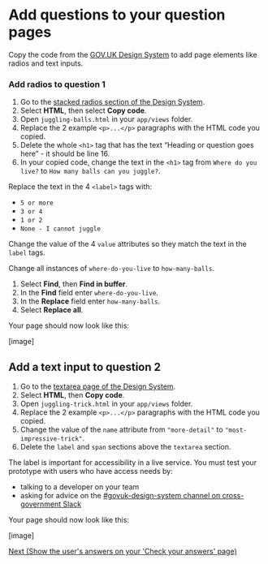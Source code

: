 # Add questions to your question pages

Copy the code from the [GOV.UK Design System](https://design-system.service.gov.uk/) to add page elements like radios and text inputs.

### Add radios to question 1

1. Go to the [stacked radios section of the Design System](https://design-system.service.gov.uk/components/radios/#stacked-radios).
2. Select **HTML**, then select **Copy code**.
3. Open `juggling-balls.html` in your `app/views` folder.
4. Replace the 2 example `<p>...</p>` paragraphs with the HTML code you copied.
5. Delete the whole `<h1>` tag that has the text “Heading or question goes here” - it should be line 16.
5. In your copied code, change the text in the `<h1>` tag from `Where do you live?` to `How many balls can you juggle?`.

Replace the text in the 4 `<label>` tags with:

- `5 or more`
- `3 or 4`
- `1 or 2`
- `None - I cannot juggle`

Change the value of the 4 `value` attributes so they match the text in the `label` tags.

Change all instances of `where-do-you-live` to `how-many-balls`.

1. Select **Find**, then **Find in buffer**.
2. In the **Find** field enter `where-do-you-live`.
3. In the **Replace** field enter `how-many-balls`.
4. Select **Replace all**.

Your page should now look like this:

[image]

## Add a text input to question 2

1. Go to the [textarea page of the Design System](https://design-system.service.gov.uk/components/textarea/).
2. Select **HTML**, then **Copy code**.
3. Open `juggling-trick.html` in your `app/views` folder.
4. Replace the 2 example `<p>...</p>` paragraphs with the HTML code you copied.
5. Change the value of the `name` attribute from `"more-detail"` to `"most-impressive-trick"`.
6. Delete the `label` and `span` sections above the `textarea` section.

The label is important for accessibility in a live service. You must test your prototype with users who have access needs by:

- talking to a developer on your team
- asking for advice on the [#govuk-design-system channel on cross-government Slack](https://ukgovernmentdigital.slack.com/app_redirect?channel=govuk-design-system)

Your page should now look like this:

[image]

<a href="show-users-answers" class="button">Next (Show the user's answers on your 'Check your answers' page)</a>
